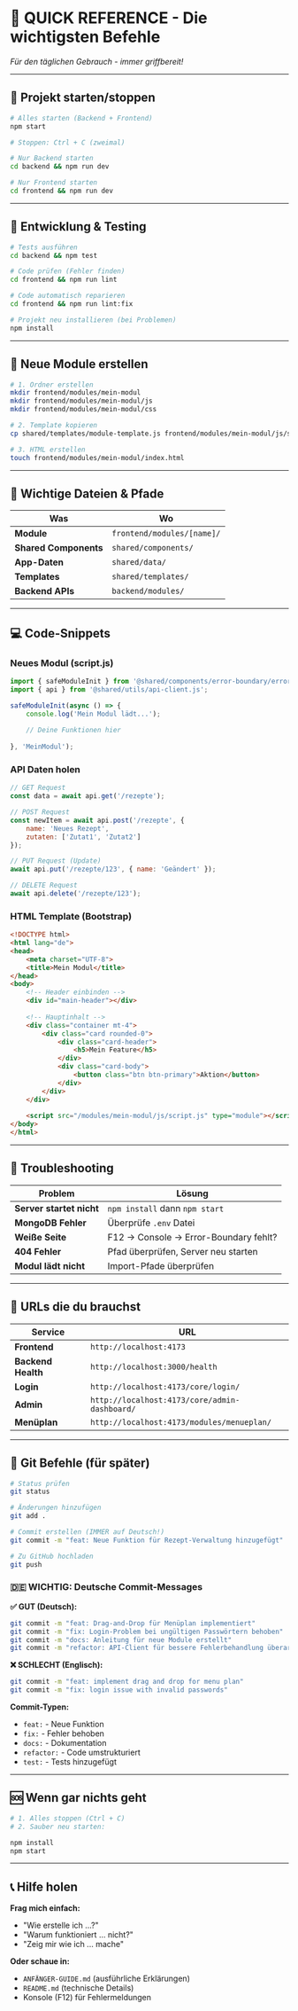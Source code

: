 # 🚀 **QUICK REFERENCE - Die wichtigsten Befehle**

*Für den täglichen Gebrauch - immer griffbereit!*

---

## 🎯 **Projekt starten/stoppen**

```bash
# Alles starten (Backend + Frontend)
npm start

# Stoppen: Ctrl + C (zweimal)

# Nur Backend starten
cd backend && npm run dev

# Nur Frontend starten  
cd frontend && npm run dev
```

---

## 🔧 **Entwicklung & Testing**

```bash
# Tests ausführen
cd backend && npm test

# Code prüfen (Fehler finden)
cd frontend && npm run lint

# Code automatisch reparieren
cd frontend && npm run lint:fix

# Projekt neu installieren (bei Problemen)
npm install
```

---

## 📁 **Neue Module erstellen**

```bash
# 1. Ordner erstellen
mkdir frontend/modules/mein-modul
mkdir frontend/modules/mein-modul/js
mkdir frontend/modules/mein-modul/css

# 2. Template kopieren
cp shared/templates/module-template.js frontend/modules/mein-modul/js/script.js

# 3. HTML erstellen
touch frontend/modules/mein-modul/index.html
```

---

## 🎨 **Wichtige Dateien & Pfade**

| Was | Wo |
|-----|-----|
| **Module** | `frontend/modules/[name]/` |
| **Shared Components** | `shared/components/` |
| **App-Daten** | `shared/data/` |
| **Templates** | `shared/templates/` |
| **Backend APIs** | `backend/modules/` |

---

## 💻 **Code-Snippets**

### **Neues Modul (script.js)**
```javascript
import { safeModuleInit } from '@shared/components/error-boundary/error-boundary.js';
import { api } from '@shared/utils/api-client.js';

safeModuleInit(async () => {
    console.log('Mein Modul lädt...');
    
    // Deine Funktionen hier
    
}, 'MeinModul');
```

### **API Daten holen**
```javascript
// GET Request
const data = await api.get('/rezepte');

// POST Request  
const newItem = await api.post('/rezepte', {
    name: 'Neues Rezept',
    zutaten: ['Zutat1', 'Zutat2']
});

// PUT Request (Update)
await api.put('/rezepte/123', { name: 'Geändert' });

// DELETE Request
await api.delete('/rezepte/123');
```

### **HTML Template (Bootstrap)**
```html
<!DOCTYPE html>
<html lang="de">
<head>
    <meta charset="UTF-8">
    <title>Mein Modul</title>
</head>
<body>
    <!-- Header einbinden -->
    <div id="main-header"></div>
    
    <!-- Hauptinhalt -->
    <div class="container mt-4">
        <div class="card rounded-0">
            <div class="card-header">
                <h5>Mein Feature</h5>
            </div>
            <div class="card-body">
                <button class="btn btn-primary">Aktion</button>
            </div>
        </div>
    </div>
    
    <script src="/modules/mein-modul/js/script.js" type="module"></script>
</body>
</html>
```

---

## 🚨 **Troubleshooting**

| Problem | Lösung |
|---------|---------|
| **Server startet nicht** | `npm install` dann `npm start` |
| **MongoDB Fehler** | Überprüfe `.env` Datei |
| **Weiße Seite** | F12 → Console → Error-Boundary fehlt? |
| **404 Fehler** | Pfad überprüfen, Server neu starten |
| **Modul lädt nicht** | Import-Pfade überprüfen |

---

## 🎯 **URLs die du brauchst**

| Service | URL |
|---------|-----|
| **Frontend** | `http://localhost:4173` |
| **Backend Health** | `http://localhost:3000/health` |
| **Login** | `http://localhost:4173/core/login/` |
| **Admin** | `http://localhost:4173/core/admin-dashboard/` |
| **Menüplan** | `http://localhost:4173/modules/menueplan/` |

---

## 📝 **Git Befehle (für später)**

```bash
# Status prüfen
git status

# Änderungen hinzufügen
git add .

# Commit erstellen (IMMER auf Deutsch!)
git commit -m "feat: Neue Funktion für Rezept-Verwaltung hinzugefügt"

# Zu GitHub hochladen
git push
```

### **🇩🇪 WICHTIG: Deutsche Commit-Messages**

**✅ GUT (Deutsch):**
```bash
git commit -m "feat: Drag-and-Drop für Menüplan implementiert"
git commit -m "fix: Login-Problem bei ungültigen Passwörtern behoben"
git commit -m "docs: Anleitung für neue Module erstellt"
git commit -m "refactor: API-Client für bessere Fehlerbehandlung überarbeitet"
```

**❌ SCHLECHT (Englisch):**
```bash
git commit -m "feat: implement drag and drop for menu plan"
git commit -m "fix: login issue with invalid passwords"
```

**Commit-Typen:**
- `feat:` - Neue Funktion
- `fix:` - Fehler behoben
- `docs:` - Dokumentation
- `refactor:` - Code umstrukturiert
- `test:` - Tests hinzugefügt

---

## 🆘 **Wenn gar nichts geht**

```bash
# 1. Alles stoppen (Ctrl + C)
# 2. Sauber neu starten:

npm install
npm start
```

---

## 📞 **Hilfe holen**

**Frag mich einfach:**
- "Wie erstelle ich ...?"
- "Warum funktioniert ... nicht?"
- "Zeig mir wie ich ... mache"

**Oder schaue in:**
- `ANFÄNGER-GUIDE.md` (ausführliche Erklärungen)
- `README.md` (technische Details)
- Konsole (F12) für Fehlermeldungen 